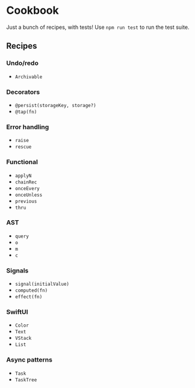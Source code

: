 # Cookbook

Just a bunch of recipes, with tests! Use `npm run test` to run the test suite.

## Recipes

### Undo/redo

- `Archivable`

### Decorators

- `@persist(storageKey, storage?)`
- `@tap(fn)`

### Error handling

- `raise`
- `rescue`

### Functional

- `applyN`
- `chainRec`
- `onceEvery`
- `onceUnless`
- `previous`
- `thru`

### AST

- `query`
- `o`
- `m`
- `c`

### Signals

- `signal(initialValue)`
- `computed(fn)`
- `effect(fn)`

### SwiftUI

- `Color`
- `Text`
- `VStack`
- `List`

### Async patterns

- `Task`
- `TaskTree`
